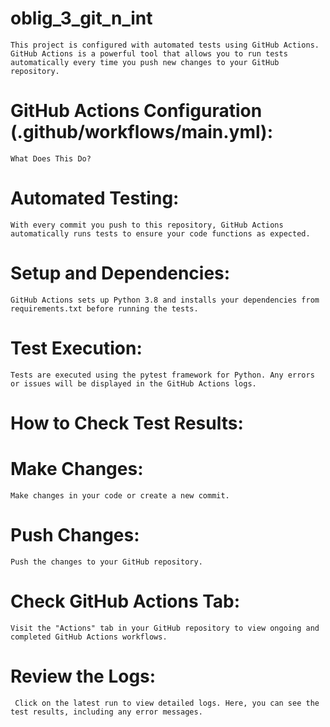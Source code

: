 # oblig_3_git_n_int


    This project is configured with automated tests using GitHub Actions. GitHub Actions is a powerful tool that allows you to run tests automatically every time you push new changes to your GitHub repository.


# GitHub Actions Configuration (.github/workflows/main.yml):

    What Does This Do?

# Automated Testing:

    With every commit you push to this repository, GitHub Actions automatically runs tests to ensure your code functions as expected.

# Setup and Dependencies:

    GitHub Actions sets up Python 3.8 and installs your dependencies from requirements.txt before running the tests.

# Test Execution:

    Tests are executed using the pytest framework for Python. Any errors or issues will be displayed in the GitHub Actions logs.

# How to Check Test Results:

# Make Changes:

    Make changes in your code or create a new commit.

# Push Changes:

    Push the changes to your GitHub repository.


# Check GitHub Actions Tab:

    Visit the "Actions" tab in your GitHub repository to view ongoing and completed GitHub Actions workflows.

# Review the Logs:

     Click on the latest run to view detailed logs. Here, you can see the test results, including any error messages.
